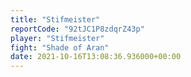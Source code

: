 ```yaml
---
title: "Stifmeister"
reportCode: "92tJC1P8zdqrZ43p"
player: "Stifmeister"
fight: "Shade of Aran"
date: 2021-10-16T13:08:36.936000+00:00
---
```

